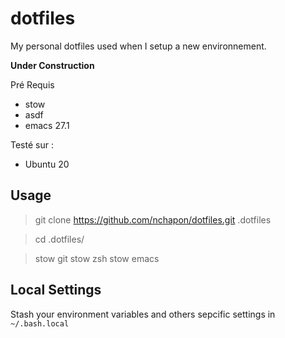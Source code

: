 # dotfiles

My personal dotfiles used when I setup a new environnement.

**Under Construction**

Pré Requis
- stow
- asdf
- emacs 27.1


Testé sur :
- Ubuntu 20



## Usage

> git clone https://github.com/nchapon/dotfiles.git .dotfiles

> cd .dotfiles/

> stow git
> stow zsh
> stow emacs

## Local Settings ##

Stash your environment variables and others sepcific settings in `~/.bash.local`

